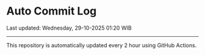 # Auto Commit Log

Last updated: Wednesday, 29-10-2025 01:20 WIB

---

This repository is automatically updated every 2 hour using GitHub Actions.
